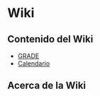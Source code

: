 # Wiki

## Contenido del Wiki

- [GRADE](products/grade/README.md)
- [Calendario](products/calendar/README.md)

## Acerca de la Wiki

